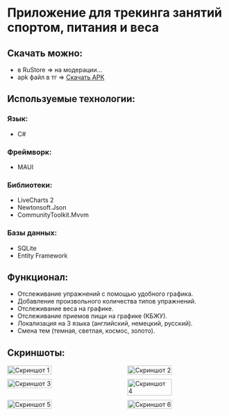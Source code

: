 <h1>Приложение для трекинга занятий спортом, питания и веса</h1>

<h2>Скачать можно:</h2>
<ul>
    <li>в RuStore => на модерации...</li>
    <li>apk файл в тг => <a href="https://t.me/sergiuscainDev/68/86">Скачать APK</a></li>
</ul>

<h2>Используемые технологии:</h2>
<h3>Язык:</h3>
<ul>
    <li>C#</li>
</ul>
<h3>Фреймворк:</h3>
<ul>
    <li>MAUI</li>
</ul>
<h3>Библиотеки:</h3>
<ul>
    <li>LiveCharts 2</li>
    <li>Newtonsoft.Json</li>
    <li>CommunityToolkit.Mvvm</li>
</ul>
<h3>Базы данных:</h3>
<ul>
    <li>SQLite</li>
    <li>Entity Framework</li>
</ul>

<h2>Функционал:</h2>
<ul>
    <li>Отслеживание упражнений с помощью удобного графика.</li>
    <li>Добавление произвольного количества типов упражнений.</li>
    <li>Отслеживание веса на графике.</li>
    <li>Отслеживание приемов пищи на графике (КБЖУ).</li>
    <li>Локализация на 3 языка (английский, немецкий, русский).</li>
    <li>Смена тем (темная, светлая, космос, золото).</li>
</ul>

<h2>Скриншоты:</h2>
<div style="display: flex; flex-wrap: wrap; justify-content: space-between;">
    <img src="https://github.com/user-attachments/assets/acdcc006-d72a-4a91-8560-d406c45afa2d" alt="Скриншот 1" style="width: 45%; margin-bottom: 10px;"/>
    <img src="https://github.com/user-attachments/assets/bdb84bc4-409f-47e0-9d58-43b45eb8c8a2" alt="Скриншот 2" style="width: 45%; margin-bottom: 10px;"/>
    <img src="https://github.com/user-attachments/assets/10c5fa8d-a2a4-471d-b6cb-77d6cc93e8da" alt="Скриншот 3" style="width: 45%; margin-bottom: 10px;"/>
    <img src="https://github.com/user-attachments/assets/65079db1-c7c2-4d43-a83a-9430522d4334" alt="Скриншот 4" style="width: 45%; margin-bottom: 10px;"/>
    <img src="https://github.com/user-attachments/assets/c3c8089d-2d51-4d15-a113-31b10b141dc7" alt="Скриншот 5" style="width: 45%; margin-bottom: 10px;"/>
    <img src="https://github.com/user-attachments/assets/03f6ba2f-8af2-4492-92bf-a64af9045ae3" alt="Скриншот 6" style="width: 45%; margin-bottom: 10px;"/>
</div>



